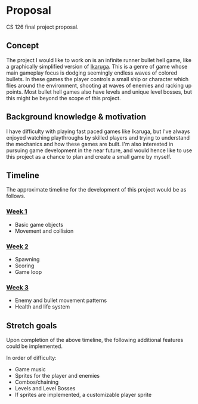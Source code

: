 # Proposal

CS 126 final project proposal.

## Concept

The project I would like to work on is an infinite runner bullet hell game, like a graphically simplified version
of [Ikaruga](https://www.giantbomb.com/ikaruga/3030-12069/). This is a genre of game whose main gameplay focus is
dodging seemingly endless waves of colored bullets. In these games the player controls a small ship or character which
flies around the environment, shooting at waves of enemies and racking up points. Most bullet hell games also have
levels and unique level bosses, but this might be beyond the scope of this project.

## Background knowledge & motivation

I have difficulty with playing fast paced games like Ikaruga, but I've always enjoyed watching playthroughs by skilled
players and trying to understand the mechanics and how these games are built. I'm also interested in pursuing game
development in the near future, and would hence like to use this project as a chance to plan and create a small game by
myself.

## Timeline

The approximate timeline for the development of this project would be as follows.

### <u>Week 1</u>

- Basic game objects
- Movement and collision

### <u>Week 2</u>

- Spawning
- Scoring
- Game loop

### <u>Week 3</u>

- Enemy and bullet movement patterns
- Health and life system

## Stretch goals

Upon completion of the above timeline, the following additional features could be implemented.

In order of difficulty:

- Game music
- Sprites for the player and enemies
- Combos/chaining
- Levels and Level Bosses
- If sprites are implemented, a customizable player sprite
